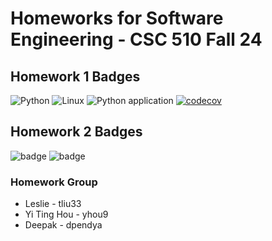# Homeworks for Software Engineering - CSC 510 Fall 24

## Homework 1 Badges
![Python](https://icongr.am/devicon/python-original.svg?size=50&color=currentColor)
![Linux](https://img.shields.io/badge/Linux-FCC624?style=for-the-badge&logo=linux&logoColor=black)
![Python application](https://github.com/CSC510-Leslie-Tim-Deepak/HW2/actions/workflows/pytest.yml/badge.svg)
[![codecov](https://codecov.io/gh/CSC510-Leslie-Tim-Deepak/HW2/graph/badge.svg?token=1HHMB539CL)](https://codecov.io/gh/CSC510-Leslie-Tim-Deepak/HW2)

## Homework 2 Badges
![badge](https://img.shields.io/endpoint?url=https://gist.githubusercontent.com/Captain-Tim/cbc5a0932cfa7cc46e32324d7e3a846f/raw/pylint.json)
![badge](https://img.shields.io/endpoint?url=https://gist.githubusercontent.com/LiuKang-11/d4ba9dd4be23a0e47644e1126cb573ec/raw/autopep8.json)


### Homework Group
- Leslie - tliu33
- Yi Ting Hou - yhou9
- Deepak - dpendya




